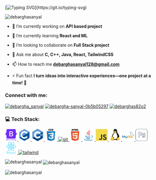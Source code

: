 [![Typing SVG](https://readme-typing-svg.demolab.com?font=Fira+Code&weight=600&size=14&pause=1800&center=true&vCenter=true&width=435&lines=Hello%2C+I'm+Debargha+Sanyal%2C+Welcome+to+my+profile!;I+am+an+aspiring+Software+Developer.)](https://git.io/typing-svg)
<p align="left"> <img src="https://komarev.com/ghpvc/?username=debarghasanyal&label=Profile%20views&color=0e75b6&style=flat" alt="debarghasanyal" /> </p>

- 🔭 I’m currently working on **API based project**

- 🌱 I’m currently learning **React and ML**

- 👯 I’m looking to collaborate on **Full Stack project**

- 💬 Ask me about **C, C++, Java, React, TailwindCSS**

- 📫 How to reach me **debarghasanyal128@gmail.com**

- ⚡ Fun fact **I turn ideas into interactive experiences—one project at a time! 🚀**

<h3 align="left">Connect with me:</h3>
<p align="left">
<a href="https://twitter.com/debargha_sanyal" target="blank"><img align="center" src="https://raw.githubusercontent.com/rahuldkjain/github-profile-readme-generator/master/src/images/icons/Social/twitter.svg" alt="debargha_sanyal" height="30" width="40" /></a>
<a href="https://linkedin.com/in/debargha-sanyal-0b5b05297" target="blank"><img align="center" src="https://raw.githubusercontent.com/rahuldkjain/github-profile-readme-generator/master/src/images/icons/Social/linked-in-alt.svg" alt="debargha-sanyal-0b5b05297" height="30" width="40" /></a>
<a href="https://auth.geeksforgeeks.org/user/debarghas82o2" target="blank"><img align="center" src="https://raw.githubusercontent.com/rahuldkjain/github-profile-readme-generator/master/src/images/icons/Social/geeks-for-geeks.svg" alt="debarghas82o2" height="30" width="40" /></a>
</p>

<h3 align="left">💻 Tech Stack:</h3>
<p align="left"> <a href="https://getbootstrap.com" target="_blank" rel="noreferrer"> <img src="https://raw.githubusercontent.com/devicons/devicon/master/icons/bootstrap/bootstrap-plain-wordmark.svg" alt="bootstrap" width="40" height="40"/> </a> <a href="https://www.cprogramming.com/" target="_blank" rel="noreferrer"> <img src="https://raw.githubusercontent.com/devicons/devicon/master/icons/c/c-original.svg" alt="c" width="40" height="40"/> </a> <a href="https://www.w3schools.com/cpp/" target="_blank" rel="noreferrer"> <img src="https://raw.githubusercontent.com/devicons/devicon/master/icons/cplusplus/cplusplus-original.svg" alt="cplusplus" width="40" height="40"/> </a> <a href="https://www.w3schools.com/css/" target="_blank" rel="noreferrer"> <img src="https://raw.githubusercontent.com/devicons/devicon/master/icons/css3/css3-original-wordmark.svg" alt="css3" width="40" height="40"/> </a> <a href="https://git-scm.com/" target="_blank" rel="noreferrer"> <img src="https://www.vectorlogo.zone/logos/git-scm/git-scm-icon.svg" alt="git" width="40" height="40"/> </a> <a href="https://www.w3.org/html/" target="_blank" rel="noreferrer"> <img src="https://raw.githubusercontent.com/devicons/devicon/master/icons/html5/html5-original-wordmark.svg" alt="html5" width="40" height="40"/> </a> <a href="https://www.java.com" target="_blank" rel="noreferrer"> <img src="https://raw.githubusercontent.com/devicons/devicon/master/icons/java/java-original.svg" alt="java" width="40" height="40"/> </a> <a href="https://developer.mozilla.org/en-US/docs/Web/JavaScript" target="_blank" rel="noreferrer"> <img src="https://raw.githubusercontent.com/devicons/devicon/master/icons/javascript/javascript-original.svg" alt="javascript" width="40" height="40"/> </a> <a href="https://www.linux.org/" target="_blank" rel="noreferrer"> <img src="https://raw.githubusercontent.com/devicons/devicon/master/icons/linux/linux-original.svg" alt="linux" width="40" height="40"/> </a> <a href="https://www.mysql.com/" target="_blank" rel="noreferrer"> <img src="https://raw.githubusercontent.com/devicons/devicon/master/icons/mysql/mysql-original-wordmark.svg" alt="mysql" width="40" height="40"/> </a> <a href="https://www.photoshop.com/en" target="_blank" rel="noreferrer"> <img src="https://raw.githubusercontent.com/devicons/devicon/master/icons/photoshop/photoshop-line.svg" alt="photoshop" width="40" height="40"/> </a> <a href="https://reactjs.org/" target="_blank" rel="noreferrer"> <img src="https://raw.githubusercontent.com/devicons/devicon/master/icons/react/react-original-wordmark.svg" alt="react" width="40" height="40"/> </a> <a href="https://tailwindcss.com/" target="_blank" rel="noreferrer"> <img src="https://www.vectorlogo.zone/logos/tailwindcss/tailwindcss-icon.svg" alt="tailwind" width="40" height="40"/> </a> </p>

<p><img align="left" src="https://github-readme-stats.vercel.app/api/top-langs?username=debarghasanyal&show_icons=true&locale=en&layout=compact" alt="debarghasanyal" /></p>

<p>&nbsp;<img align="center" src="https://github-readme-stats.vercel.app/api?username=debarghasanyal&show_icons=true&locale=en" alt="debarghasanyal" /></p>

<p><img align="center" src="https://github-readme-streak-stats.herokuapp.com/?user=debarghasanyal&" alt="debarghasanyal" /></p>
